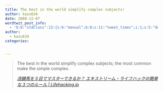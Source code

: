 ```yaml
---
title: The best in the world simplify complex subjects!
author: kazu634
date: 2008-12-07
wordtwit_post_info:
  - 'O:8:"stdClass":13:{s:6:"manual";b:0;s:11:"tweet_times";i:1;s:5:"delay";i:0;s:7:"enabled";i:1;s:10:"separation";s:2:"60";s:7:"version";s:3:"3.7";s:14:"tweet_template";b:0;s:6:"status";i:2;s:6:"result";a:0:{}s:13:"tweet_counter";i:2;s:13:"tweet_log_ids";a:1:{i:0;i:4425;}s:9:"hash_tags";a:0:{}s:8:"accounts";a:1:{i:0;s:7:"kazu634";}}'
author:
  - kazu634
categories:


---
```

<div class="section">
<blockquote title="流鏑馬を５日でマスターできるか？ エキストリーム・ライフハックの簡単な３つのルール | Lifehacking.jp" cite="http://lifehacking.jp/2008/12/three-rules-of-extreme-lifehacking/">
<p>
      The best in the world simplify complex subjects; the most common make the simple complex.
</p>
    
<p>
<cite><a href="http://lifehacking.jp/2008/12/three-rules-of-extreme-lifehacking/" onclick="__gaTracker('send', 'event', 'outbound-article', 'http://lifehacking.jp/2008/12/three-rules-of-extreme-lifehacking/', '流鏑馬を５日でマスターできるか？ エキストリーム・ライフハックの簡単な３つのルール | Lifehacking.jp');" target="_blank">流鏑馬を５日でマスターできるか？ エキストリーム・ライフハックの簡単な３つのルール | Lifehacking.jp</a></cite>
</p>
</blockquote>
</div>
